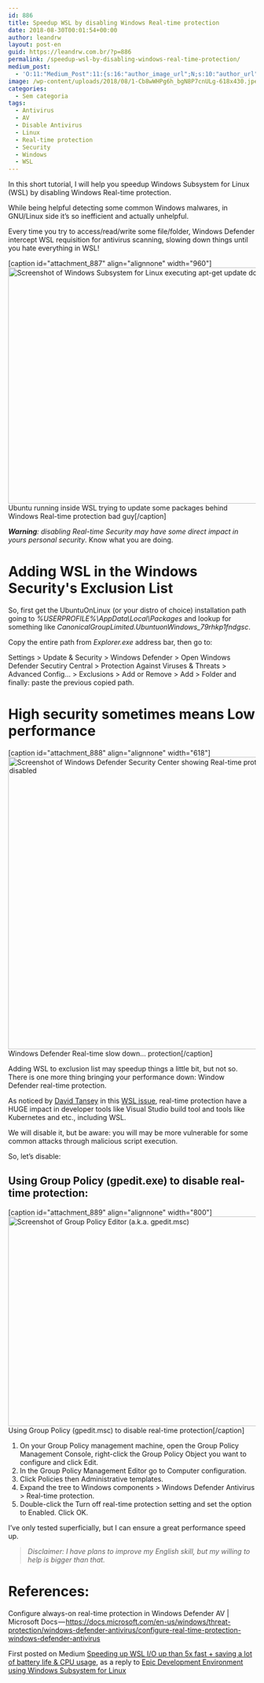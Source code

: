 ```yaml
---
id: 886
title: Speedup WSL by disabling Windows Real-time protection
date: 2018-08-30T00:01:54+00:00
author: leandrw
layout: post-en
guid: https://leandrw.com.br/?p=886
permalink: /speedup-wsl-by-disabling-windows-real-time-protection/
medium_post:
  - 'O:11:"Medium_Post":11:{s:16:"author_image_url";N;s:10:"author_url";N;s:11:"byline_name";N;s:12:"byline_email";N;s:10:"cross_link";N;s:2:"id";N;s:21:"follower_notification";N;s:7:"license";N;s:14:"publication_id";N;s:6:"status";N;s:3:"url";N;}'
image: /wp-content/uploads/2018/08/1-Cb8wWHPg6h_bgN8P7cnULg-618x430.jpeg
categories:
  - Sem categoria
tags:
  - Antivirus
  - AV
  - Disable Antivirus
  - Linux
  - Real-time protection
  - Security
  - Windows
  - WSL
---
```

In this short tutorial, I will help you speedup Windows Subsystem for Linux (WSL) by disabling Windows Real-time protection.

While being helpful detecting some common Windows malwares, in GNU/Linux side it’s so inefficient and actually unhelpful.

Every time you try to access/read/write some file/folder, Windows Defender intercept WSL requisition for antivirus scanning, slowing down things until you hate everything in WSL!

[caption id="attachment_887" align="alignnone" width="960"]<img class="wp-image-887 size-full" src="https://leandrw.com.br/wp-content/uploads/2018/08/1-6FyyUhdUkfW77MDfC1BgUA.png" alt="Screenshot of Windows Subsystem for Linux executing apt-get update downloading slow at 46.6 kB/s" width="960" height="480" /> Ubuntu running inside WSL trying to update some packages behind Windows Real-time protection bad guy[/caption]

<em><strong>Warning</strong>: disabling Real-time Security may have some direct impact in yours personal security</em>. Know what you are doing.

<!--more-->
<h1>Adding WSL in the Windows Security's Exclusion List</h1>
So, first get the UbuntuOnLinux (or your distro of choice) installation path going to <em>%USERPROFILE%\AppData\Local\Packages</em> and lookup for something like <em>CanonicalGroupLimited.UbuntuonWindows_79rhkp1fndgsc</em>.

Copy the entire path from <em>Explorer.exe</em> address bar, then go to:

Settings &gt; Update &amp; Security &gt; Windows Defender &gt; Open Windows Defender Secutiry Central &gt; Protection Against Viruses &amp; Threats &gt; Advanced Config… &gt; Exclusions &gt; Add or Remove &gt; Add &gt; Folder and finally: paste the previous copied path.
<h1>High security sometimes means Low performance</h1>
[caption id="attachment_888" align="alignnone" width="618"]<img class="wp-image-888 size-full" src="https://leandrw.com.br/wp-content/uploads/2018/08/1-Cb8wWHPg6h_bgN8P7cnULg.jpeg" alt="Screenshot of Windows Defender Security Center showing Real-time protection as disabled" width="618" height="594" /> Windows Defender Real-time slow down… protection[/caption]

Adding WSL to exclusion list may speedup things a little bit, but not so. There is one more thing bringing your performance down: Window Defender real-time protection.

As noticed by <a href="https://github.com/tanseydavid" target="_blank" rel="noopener">David Tansey</a> in this <a href="https://github.com/Microsoft/WSL/issues/1932" target="_blank" rel="noopener">WSL issue</a>, real-time protection have a HUGE impact in developer tools like Visual Studio build tool and tools like Kubernetes and etc., including WSL.

We will disable it, but be aware: you will may be more vulnerable for some common attacks through malicious script execution.

So, let’s disable:
<h2>Using Group Policy (gpedit.exe) to disable real-time protection:</h2>
[caption id="attachment_889" align="alignnone" width="800"]<img class="wp-image-889 size-full" src="https://leandrw.com.br/wp-content/uploads/2018/08/1-a-U4iD2KwHC3VXFuNDhTxg.png" alt="Screenshot of Group Policy Editor (a.k.a. gpedit.msc)" width="800" height="426" /> Using Group Policy (gpedit.msc) to disable real-time protection[/caption]
<ol>
 	<li>On your Group Policy management machine, open the Group Policy Management Console, right-click the Group Policy Object you want to configure and click Edit.</li>
 	<li>In the Group Policy Management Editor go to Computer configuration.</li>
 	<li>Click Policies then Administrative templates.</li>
 	<li>Expand the tree to Windows components &gt; Windows Defender Antivirus &gt; Real-time protection.</li>
 	<li>Double-click the Turn off real-time protection setting and set the option to Enabled. Click OK.</li>
</ol>
I’ve only tested superficially, but I can ensure a great performance speed up.
<blockquote><em class="markup--em markup--p-em">Disclaimer: I have plans to improve my English skill, but my willing to help is bigger than that.</em></blockquote>
<h1>References:</h1>
Configure always-on real-time protection in Windows Defender AV | Microsoft Docs — <a href="https://docs.microsoft.com/en-us/windows/threat-protection/windows-defender-antivirus/configure-real-time-protection-windows-defender-antivirus" target="_blank" rel="noopener">https://docs.microsoft.com/en-us/windows/threat-protection/windows-defender-antivirus/configure-real-time-protection-windows-defender-antivirus</a>

First posted on Medium <a href="https://medium.com/@leandrw/speeding-up-wsl-i-o-up-than-5x-fast-saving-a-lot-of-battery-life-cpu-usage-c3537dd03c74" target="_blank" rel="noopener">Speeding up WSL I/O up than 5x fast + saving a lot of battery life &amp; CPU usage</a>, as a reply to <a href="https://medium.com/@johnwoodruff91/epic-dev-environment-with-wsl-dc81e234ae61" target="_blank" rel="noopener">Epic Development Environment using Windows Subsystem for Linux</a>
